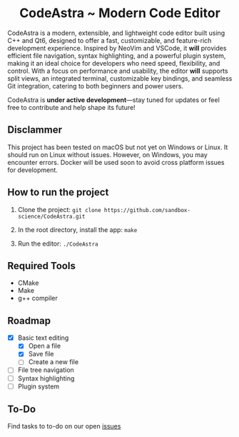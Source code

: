 <h1 align="center">CodeAstra ~ Modern Code Editor</h1>

CodeAstra is a modern, extensible, and lightweight code editor built using C++ and Qt6, designed to offer a fast, customizable, and feature-rich development experience. Inspired by NeoVim and VSCode, it **will** provides efficient file navigation, syntax highlighting, and a powerful plugin system, making it an ideal choice for developers who need speed, flexibility, and control. With a focus on performance and usability, the editor **will** supports split views, an integrated terminal, customizable key bindings, and seamless Git integration, catering to both beginners and power users.

CodeAstra is **under active development**—stay tuned for updates or feel free to contribute and help shape its future!

## Disclammer
This project has been tested on macOS but not yet on Windows or Linux. It should run on Linux without issues. However, on Windows, you may encounter errors. Docker will be used soon to avoid cross platform issues for development.

## How to run the project
1. Clone the project: 
``git clone https://github.com/sandbox-science/CodeAstra.git``

2. In the root directory, install the app: 
``make``

3. Run the editor:
``./CodeAstra``

## Required Tools
- CMake
- Make
- g++ compiler

## Roadmap
- [x] Basic text editing
  - [x] Open a file
  - [x] Save file
  - [ ] Create a new file
- [ ] File tree navigation
- [ ] Syntax highlighting
- [ ] Plugin system

## To-Do
Find tasks to to-do on our open [issues](https://github.com/sandbox-science/CodeAstra/issues)